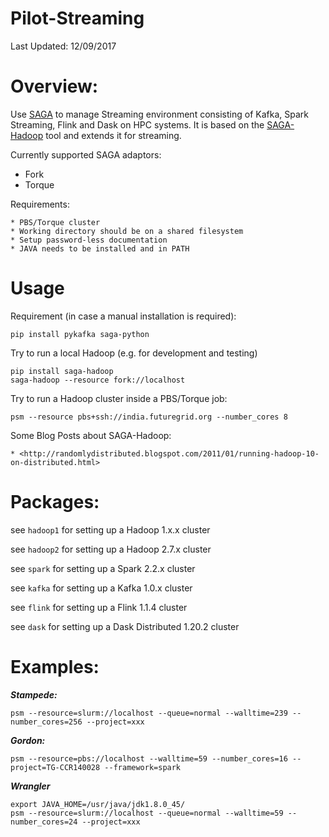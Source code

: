 # Pilot-Streaming

Last Updated: 12/09/2017

# Overview:

Use [SAGA](http://saga-project.github.io/saga-python/) to manage Streaming environment 
 consisting of Kafka, Spark Streaming, Flink and Dask on HPC systems. 
 It is based on the [SAGA-Hadoop](http://github.com/drelu/saga-hadoop) tool and extends 
 it for streaming.

Currently supported SAGA adaptors:

- Fork
- Torque

Requirements:

	* PBS/Torque cluster
	* Working directory should be on a shared filesystem
	* Setup password-less documentation
	* JAVA needs to be installed and in PATH




# Usage

Requirement (in case a manual installation is required):
    
    pip install pykafka saga-python

Try to run a local Hadoop (e.g. for development and testing)
	
	
    pip install saga-hadoop
    saga-hadoop --resource fork://localhost
    
    
Try to run a Hadoop cluster inside a PBS/Torque job:

    psm --resource pbs+ssh://india.futuregrid.org --number_cores 8

Some Blog Posts about SAGA-Hadoop:

    * <http://randomlydistributed.blogspot.com/2011/01/running-hadoop-10-on-distributed.html>


# Packages:

see `hadoop1` for setting up a Hadoop 1.x.x cluster

see `hadoop2` for setting up a Hadoop 2.7.x cluster
 
see `spark` for setting up a Spark 2.2.x cluster

see `kafka` for setting up a Kafka 1.0.x cluster

see `flink` for setting up a Flink 1.1.4 cluster

see `dask` for setting up a Dask Distributed 1.20.2 cluster


# Examples:


***Stampede:***

    psm --resource=slurm://localhost --queue=normal --walltime=239 --number_cores=256 --project=xxx


***Gordon:***

    psm --resource=pbs://localhost --walltime=59 --number_cores=16 --project=TG-CCR140028 --framework=spark
    

***Wrangler***

    export JAVA_HOME=/usr/java/jdk1.8.0_45/
    psm --resource=slurm://localhost --queue=normal --walltime=59 --number_cores=24 --project=xxx


